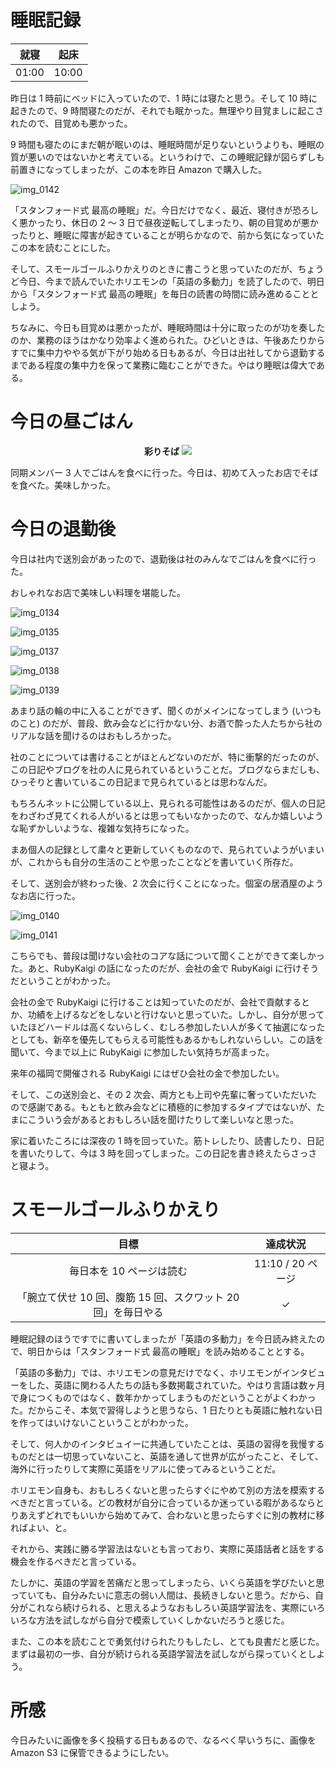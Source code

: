 # 睡眠記録
| 就寝 | 起床 |
|:---:|:---:|
| 01:00 | 10:00 |

昨日は 1 時前にベッドに入っていたので、1 時には寝たと思う。そして 10 時に起きたので、9 時間寝たのだが、それでも眠かった。無理やり目覚ましに起こされたので、目覚めも悪かった。

9 時間も寝たのにまだ朝が眠いのは、睡眠時間が足りないというよりも、睡眠の質が悪いのではないかと考えている。というわけで、この睡眠記録が図らずしも前置きになってしまったが、この本を昨日 Amazon で購入した。

![img_0142](/images/2018/09/img_0142.jpg)

「スタンフォード式 最高の睡眠」だ。今日だけでなく、最近、寝付きが恐ろしく悪かったり、休日の 2 〜 3 日で昼夜逆転してしまったり、朝の目覚めが悪かったりと、睡眠に障害が起きていることが明らかなので、前から気になっていたこの本を読むことにした。

そして、スモールゴールふりかえりのときに書こうと思っていたのだが、ちょうど今日、今まで読んでいたホリエモンの「英語の多動力」を読了したので、明日から「スタンフォード式 最高の睡眠」を毎日の読書の時間に読み進めることとしよう。

ちなみに、今日も目覚めは悪かったが、睡眠時間は十分に取ったのが功を奏したのか、業務のほうはかなり効率よく進められた。ひどいときは、午後あたりからすでに集中力ややる気が下がり始める日もあるが、今日は出社してから退勤するまである程度の集中力を保って業務に臨むことができた。やはり睡眠は偉大である。

# 今日の昼ごはん
<div align="center">
<strong>彩りそば</strong>
<img src="/images/2018/09/img_0133.jpg">
</div>

同期メンバー 3 人でごはんを食べに行った。今日は、初めて入ったお店でそばを食べた。美味しかった。

# 今日の退勤後
今日は社内で送別会があったので、退勤後は社のみんなでごはんを食べに行った。

おしゃれなお店で美味しい料理を堪能した。

![img_0134](/images/2018/09/img_0134.jpg)

![img_0135](/images/2018/09/img_0135.jpg)

![img_0137](/images/2018/09/img_0137.jpg)

![img_0138](/images/2018/09/img_0138.jpg)

![img_0139](/images/2018/09/img_0139.jpg)

あまり話の輪の中に入ることができず、聞くのがメインになってしまう (いつものこと) のだが、普段、飲み会などに行かない分、お酒で酔った人たちから社のリアルな話を聞けるのはおもしろかった。

社のことについては書けることがほとんどないのだが、特に衝撃的だったのが、この日記やブログを社の人に見られているということだ。ブログならまだしも、ひっそりと書いているこの日記まで見られているとは思わなんだ。

もちろんネットに公開している以上、見られる可能性はあるのだが、個人の日記をわざわざ見てくれる人がいるとは思ってもいなかったので、なんか嬉しいような恥ずかしいような、複雑な気持ちになった。

まあ個人の記録として粛々と更新していくものなので、見られていようがいまいが、これからも自分の生活のことや思ったことなどを書いていく所存だ。

そして、送別会が終わった後、2 次会に行くことになった。個室の居酒屋のようなお店に行った。

![img_0140](/images/2018/09/img_0140.jpg)

![img_0141](/images/2018/09/img_0141.jpg)

こちらでも、普段は聞けない会社のコアな話について聞くことができて楽しかった。あと、RubyKaigi の話になったのだが、会社の金で RubyKaigi に行けそうだということがわかった。

会社の金で RubyKaigi に行けることは知っていたのだが、会社で貢献するとか、功績を上げるなどをしないと行けないと思っていた。しかし、自分が思っていたほどハードルは高くないらしく、むしろ参加したい人が多くて抽選になったとしても、新卒を優先してもらえる可能性もあるかもしれないらしい。この話を聞いて、今まで以上に RubyKaigi に参加したい気持ちが高まった。

来年の福岡で開催される RubyKaigi にはぜひ会社の金で参加したい。

そして、この送別会と、その 2 次会、両方とも上司や先輩に奢っていただいたので感謝である。もともと飲み会などに積極的に参加するタイプではないが、たまにこういう会があるとおもしろい話を聞けたりして楽しいなと思った。

家に着いたころには深夜の 1 時を回っていた。筋トレしたり、読書したり、日記を書いたりして、今は 3 時を回ってしまった。この日記を書き終えたらさっさと寝よう。

# スモールゴールふりかえり
| 目標 | 達成状況 |
|:---:|:---:|
| 毎日本を 10 ページは読む | 11:10 / 20 ページ |
| 「腕立て伏せ 10 回、腹筋 15 回、スクワット 20 回」を毎日やる | ✓ |

睡眠記録のほうですでに書いてしまったが「英語の多動力」を今日読み終えたので、明日からは「スタンフォード式 最高の睡眠」を読み始めることとする。

「英語の多動力」では、ホリエモンの意見だけでなく、ホリエモンがインタビューをした、英語に関わる人たちの話も多数掲載されていた。やはり言語は数ヶ月で身につくものではなく、数年かかってしまうものだということがよくわかった。だからこそ、本気で習得しようと思うなら、1 日たりとも英語に触れない日を作ってはいけないこということがわかった。

そして、何人かのインタビュイーに共通していたことは、英語の習得を我慢するものだとは一切思っていないこと、英語を通して世界が広がったこと、そして、海外に行ったりして実際に英語をリアルに使ってみるということだ。

ホリエモン自身も、おもしろくないと思ったらすぐにやめて別の方法を模索するべきだと言っている。どの教材が自分に合っているか迷っている暇があるならとりあえずどれでもいいから始めてみて、合わないと思ったらすぐに別の教材に移ればよい、と。

それから、実践に勝る学習法はないとも言っており、実際に英語話者と話をする機会を作るべきだと言っている。

たしかに、英語の学習を苦痛だと思ってしまったら、いくら英語を学びたいと思っていても、自分みたいに意志の弱い人間は、長続きしないと思う。だから、自分がこれなら続けられる、と思えるようなおもしろい英語学習法を、実際にいろいろな方法を試しながら自分で模索していくしかないだろうと感じた。

また、この本を読むことで勇気付けられたりもしたし、とても良書だと感じた。まずは最初の一歩、自分が続けられる英語学習法を試しながら探っていくとしよう。

# 所感
今日みたいに画像を多く投稿する日もあるので、なるべく早いうちに、画像を Amazon S3 に保管できるようにしたい。
